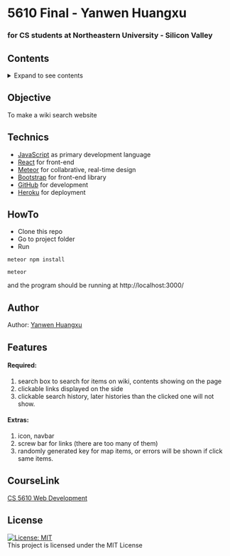 # 5610 Final - Yanwen Huangxu
### for CS students at Northeastern University - Silicon Valley

## Contents
<details><summary>Expand to see contents</summary>
<p>

* **[Objective](#objective)**<br />
* **[Technics](#technics)**<br />
* **[HowTo](#HowTo)**<br />
* **[Author](#author)**<br />
* **[Features](#features)**<br />
* **[CourseLink](#CourseLink)**<br />
* **[License](#license)**<br />

</p>
</details>

## Objective
To make a wiki search website
## Technics
- [JavaScript](https://www.javascript.com/) as primary development language
- [React](https://reactjs.org/) for front-end
- [Meteor](https://www.meteor.com/) for collabrative, real-time design
- [Bootstrap](https://getbootstrap.com/) for front-end library
- [GitHub](https://github.com/) for development
- [Heroku](https://www.heroku.com/home) for deployment

## HowTo
- Clone this repo
- Go to project folder
- Run
```
meteor npm install
```
```
meteor
```
and the program should be running at http://localhost:3000/

## Author

Author: [Yanwen Huangxu](https://github.com/YHuangxu)



## Features
#### Required:
1. search box to search for items on wiki, contents showing on the page
2. clickable links displayed on the side
3. clickable search history, later histories than the clicked one will not show.

#### Extras:
1. icon, navbar
2. screw bar for links (there are too many of them)
3. randomly generated key for map items, or errors will be shown if click same items.

## CourseLink
[CS 5610 Web Development](http://johnguerra.co/classes/webDevelopment_spring_2019/)

## License
[![License: MIT](https://img.shields.io/badge/License-MIT-yellow.svg)](https://opensource.org/licenses/MIT)  
This project is licensed under the MIT License

